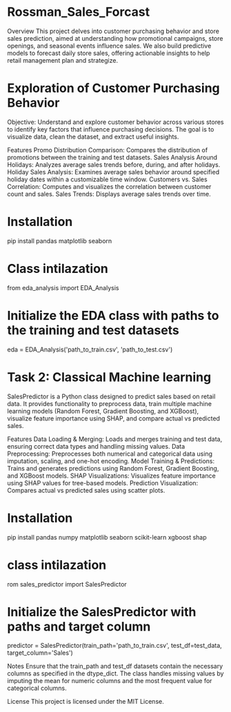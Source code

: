 # Rossman_Sales_Forcast
Overview
This project delves into customer purchasing behavior and store sales prediction, aimed at understanding how promotional campaigns, store openings, and seasonal events influence sales. We also build predictive models to forecast daily store sales, offering actionable insights to help retail management plan and strategize.

# Exploration of Customer Purchasing Behavior
Objective:
Understand and explore customer behavior across various stores to identify key factors that influence purchasing decisions. The goal is to visualize data, clean the dataset, and extract useful insights.

Features
Promo Distribution Comparison: Compares the distribution of promotions between the training and test datasets.
Sales Analysis Around Holidays: Analyzes average sales trends before, during, and after holidays.
Holiday Sales Analysis: Examines average sales behavior around specified holiday dates within a customizable time window.
Customers vs. Sales Correlation: Computes and visualizes the correlation between customer count and sales.
Sales Trends: Displays average sales trends over time.

# Installation
pip install pandas matplotlib seaborn

# Class intilazation
from eda_analysis import EDA_Analysis

# Initialize the EDA class with paths to the training and test datasets
eda = EDA_Analysis('path_to_train.csv', 'path_to_test.csv')

# Task 2: Classical Machine learning 
SalesPredictor is a Python class designed to predict sales based on retail data. It provides functionality to preprocess data, train multiple machine learning models (Random Forest, Gradient Boosting, and XGBoost), visualize feature importance using SHAP, and compare actual vs predicted sales.

Features
Data Loading & Merging: Loads and merges training and test data, ensuring correct data types and handling missing values.
Data Preprocessing: Preprocesses both numerical and categorical data using imputation, scaling, and one-hot encoding.
Model Training & Predictions: Trains and generates predictions using Random Forest, Gradient Boosting, and XGBoost models.
SHAP Visualizations: Visualizes feature importance using SHAP values for tree-based models.
Prediction Visualization: Compares actual vs predicted sales using scatter plots.

# Installation 
pip install pandas numpy matplotlib seaborn scikit-learn xgboost shap

# class intilazation 
rom sales_predictor import SalesPredictor

# Initialize the SalesPredictor with paths and target column
predictor = SalesPredictor(train_path='path_to_train.csv', test_df=test_data, target_column='Sales')

Notes
Ensure that the train_path and test_df datasets contain the necessary columns as specified in the dtype_dict.
The class handles missing values by imputing the mean for numeric columns and the most frequent value for categorical columns.


License
This project is licensed under the MIT License.

